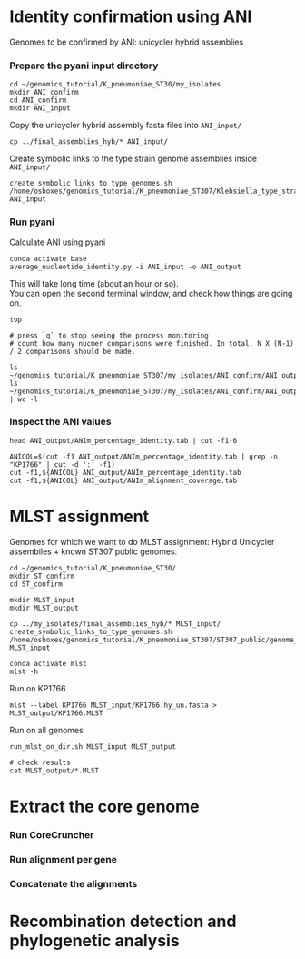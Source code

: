 # Identity confirmation using ANI

Genomes to be confirmed by ANI: unicycler hybrid assemblies

### Prepare the pyani input directory

```
cd ~/genomics_tutorial/K_pneumoniae_ST30/my_isolates
mkdir ANI_confirm
cd ANI_confirm
mkdir ANI_input
```

Copy the unicycler hybrid assembly fasta files into `ANI_input/`
```
cp ../final_assemblies_hyb/* ANI_input/
```

Create symbolic links to the type strain genome assemblies inside `ANI_input/`
```
create_symbolic_links_to_type_genomes.sh /home/osboxes/genomics_tutorial/K_pneumoniae_ST307/Klebsiella_type_strain_genomes/genome_assembly ANI_input
```

### Run pyani
Calculate ANI using pyani
```
conda activate base
average_nucleotide_identity.py -i ANI_input -o ANI_output
```

This will take long time (about an hour or so).\
You can open the second terminal window, and check how things are going on.
```
top

# press `q` to stop seeing the process monitoring
# count how many nucmer comparisons were finished. In total, N X (N-1) / 2 comparisons should be made.

ls ~/genomics_tutorial/K_pneumoniae_ST307/my_isolates/ANI_confirm/ANI_output/nucmer_output/ 
ls ~/genomics_tutorial/K_pneumoniae_ST307/my_isolates/ANI_confirm/ANI_output/nucmer_output/ | wc -l
```


### Inspect the ANI values
```
head ANI_output/ANIm_percentage_identity.tab | cut -f1-6

ANICOL=$(cut -f1 ANI_output/ANIm_percentage_identity.tab | grep -n "KP1766" | cut -d ':' -f1)
cut -f1,${ANICOL} ANI_output/ANIm_percentage_identity.tab
cut -f1,${ANICOL} ANI_output/ANIm_alignment_coverage.tab
```


# MLST assignment
Genomes for which we want to do MLST assignment: Hybrid Unicycler assembiles + known ST307 public genomes.

```
cd ~/genomics_tutorial/K_pneumoniae_ST30/
mkdir ST_confirm
cd ST_confirm

mkdir MLST_input
mkdir MLST_output

cp ../my_isolates/final_assemblies_hyb/* MLST_input/
create_symbolic_links_to_type_genomes.sh /home/osboxes/genomics_tutorial/K_pneumoniae_ST307/ST307_public/genome_assembly MLST_input

conda activate mlst
mlst -h
```

Run on KP1766 
```
mlst --label KP1766 MLST_input/KP1766.hy_un.fasta > MLST_output/KP1766.MLST
```

Run on all genomes
```
run_mlst_on_dir.sh MLST_input MLST_output

# check results
cat MLST_output/*.MLST
```


# Extract the core genome

### Run CoreCruncher

### Run alignment per gene

### Concatenate the alignments 

# Recombination detection and phylogenetic analysis


